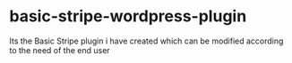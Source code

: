 # basic-stripe-wordpress-plugin
Its the Basic Stripe plugin i have created which can be modified according to the need of the end user
